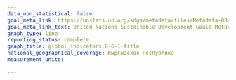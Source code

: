 ```yaml
---
data_non_statistical: false
goal_meta_link: https://unstats.un.org/sdgs/metadata/files/Metadata-08-06-01.pdf
goal_meta_link_text: United Nations Sustainable Development Goals Metadata (PDF 382 KB)
graph_type: line
reporting_status: complete
graph_title: global_indicators.8-6-1-title
national_geographical_coverage: Кыргызская Республика
measurement_units: 

---
```

